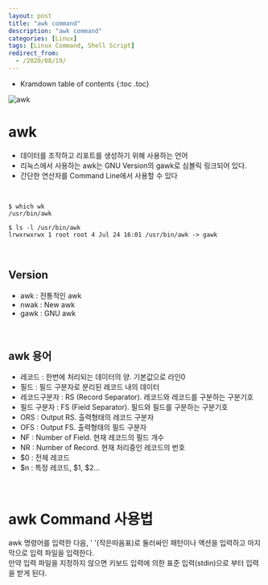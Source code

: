 ```yaml
---
layout: post
title: "awk command"
description: "awk command"
categories: [Linux]
tags: [Linux Command, Shell Script]
redirect_from:
  - /2020/08/19/
---
```


* Kramdown table of contents
{:toc .toc}



![awk](https://user-images.githubusercontent.com/69279022/90589860-0b9bac00-e21a-11ea-9814-48b7b09074e7.png)

# awk

- 데이터를 조작하고 리포트를 생성하기 위해 사용하는 언어
- 리눅스에서 사용하는 awk는 GNU Version의 gawk로 심볼릭 링크되어 있다.
- 간단한 연산자를 Command Line에서 사용할 수 있다

<br>

~~~
$ which wk   
/usr/bin/awk
~~~

~~~
$ ls -l /usr/bin/awk
lrwxrwxrwx 1 root root 4 Jul 24 16:01 /usr/bin/awk -> gawk
~~~

<br>

## Version
- awk : 전통적인 awk
- nwak : New awk
- gawk : GNU awk

<br>    
  
## awk 용어
- 레코드 : 한번에 처리되는 데이터의 양. 기본값으로 라인0
- 필드 : 필드 구분자로 분리된 레코드 내의 데이터
- 레코드구분자 : RS (Record Separator). 레코드와 레코드를 구분하는 구분기호
- 필드 구분자 : FS (Field Separator). 필드와 필드를 구분하는 구분기호
- ORS : Output RS. 출력형태의 레코드 구분자
- OFS : Output FS. 출력형태의 필드 구분자
- NF : Number of Field. 현재 레코드의 필드 개수
- NR : Number of Record. 현재 처리중인 레코드의 번호
- $0 : 전체 레코드 
- $n : 특정 레코드, $1, $2...

<br>

# awk Command 사용법

  awk 명령어를 입력한 다음, ' '(작은따옴표)로 둘러싸인 패턴이나 액션을 입력하고 마지막으로 입력 파일을 입력한다.   
  만약 입력 파일을 지정하지 않으면 키보드 입력에 의한 표준 입력(stdin)으로 부터 입력을 받게 된다.


## 

